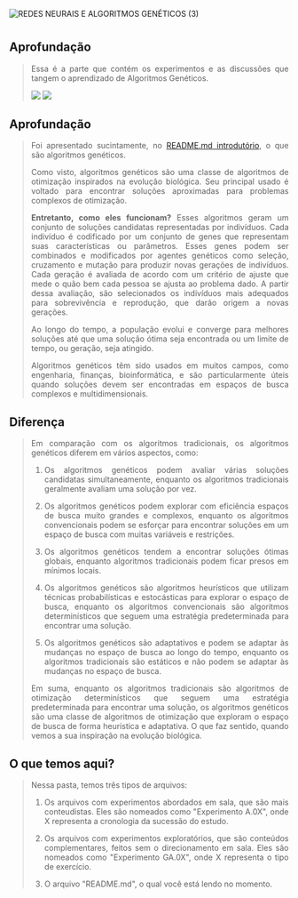 ![REDES NEURAIS E ALGORITMOS GENÉTICOS (3)](https://github.com/gustavercosa/rnag/assets/107042962/45a07711-4c97-42d8-ae73-ce9d86daf08d)
<h1 align="center"> </h1>

<h2 align="left"> Aprofundação </h2> 
<blockquote> 
<p align="justify"> Essa é a parte que contém os experimentos e as discussões que tangem o aprendizado de Algoritmos Genéticos.</p>
<img src="https://img.shields.io/badge/STATUS-Concluído-576CFB"> <img src="https://img.shields.io/badge/LICENCE-GNU%20General%20Public%20License%20v3.0-75CA75">
</blockquote> 

<h2 align="left"> Aprofundação </h2>
<blockquote> 
<p align="justify"> Foi apresentado sucintamente, no <a href="https://github.com/gustavercosa/rnag/blob/main/README.md">README.md introdutório</a>, o que são algoritmos genéticos.</p>
<p align="justify"> Como visto, algoritmos genéticos são uma classe de algoritmos de otimização inspirados na evolução biológica. Seu principal usado é voltado para encontrar soluções aproximadas para problemas complexos de otimização.</p>
<p align="justify"> <strong>Entretanto, como eles funcionam?</strong> Esses algoritmos geram um conjunto de soluções candidatas representadas por indivíduos. Cada indivíduo é codificado por um conjunto de genes que representam suas características ou parâmetros. Esses genes podem ser combinados e modificados por agentes genéticos como seleção, cruzamento e mutação para produzir novas gerações de indivíduos. Cada geração é avaliada de acordo com um critério de ajuste que mede o quão bem cada pessoa se ajusta ao problema dado. A partir dessa avaliação, são selecionados os indivíduos mais adequados para sobrevivência e reprodução, que darão origem a novas gerações.</p>
<p align="justify"> Ao longo do tempo, a população evolui e converge para melhores soluções até que uma solução ótima seja encontrada ou um limite de tempo, ou geração, seja atingido.</p>
<p align="justify"> Algoritmos genéticos têm sido usados em muitos campos, como engenharia, finanças, bioinformática, e são particularmente úteis quando soluções devem ser encontradas em espaços de busca complexos e multidimensionais.</p>
</blockquote> 

<h2 align="left"> Diferença </h2>
<blockquote> 
<p align="justify"> Em comparação com os algoritmos tradicionais, os algoritmos genéticos diferem em vários aspectos, como:</p>
<ol>
  <li><p align="justify">Os algoritmos genéticos podem avaliar várias soluções candidatas simultaneamente, enquanto os algoritmos tradicionais geralmente avaliam uma solução por vez.</p></li>
  <li><p align="justify">Os algoritmos genéticos podem explorar com eficiência espaços de busca muito grandes e complexos, enquanto os algoritmos convencionais podem se esforçar para encontrar soluções em um espaço de busca com muitas variáveis e restrições.</p></li>
  <li><p align="justify">Os algoritmos genéticos tendem a encontrar soluções ótimas globais, enquanto algoritmos tradicionais podem ficar presos em mínimos locais.</p></li>
  <li><p align="justify">Os algoritmos genéticos são algoritmos heurísticos que utilizam técnicas probabilísticas e estocásticas para explorar o espaço de busca, enquanto os algoritmos convencionais são algoritmos determinísticos que seguem uma estratégia predeterminada para encontrar uma solução.</p></li>
  <li><p align="justify">Os algoritmos genéticos são adaptativos e podem se adaptar às mudanças no espaço de busca ao longo do tempo, enquanto os algoritmos tradicionais são estáticos e não podem se adaptar às mudanças no espaço de busca.</p></li>
</ol>
<p align="justify"> Em suma, enquanto os algoritmos tradicionais são algoritmos de otimização determinísticos que seguem uma estratégia predeterminada para encontrar uma solução, os algoritmos genéticos são uma classe de algoritmos de otimização que exploram o espaço de busca de forma heurística e adaptativa. O que faz sentido, quando vemos a sua inspiração na evolução biológica.</p>
</blockquote>

<h2 align="left"> O que temos aqui? </h2>
<blockquote> 
<p align="justify"> Nessa pasta, temos três tipos de arquivos:</p>
<ol>
    <li><p align="justify">Os arquivos com experimentos abordados em sala, que são mais conteudistas. Eles são nomeados como "Experimento A.0X", onde X representa a cronologia da sucessão do estudo.</p></li>
    <li><p align="justify">Os arquivos com experimentos exploratórios, que são conteúdos complementares, feitos sem o direcionamento em sala. Eles são nomeados como "Experimento GA.0X", onde X representa o tipo de exercício.</p></li>
    <li><p align="justify">O arquivo "README.md", o qual você está lendo no momento.</p></li>
</blockquote>